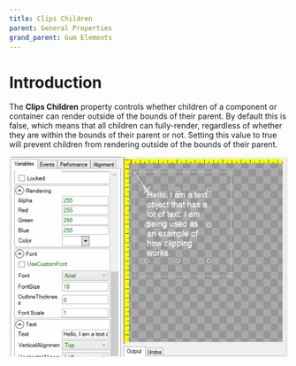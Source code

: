 ```yaml
---
title: Clips Children
parent: General Properties
grand_parent: Gum Elements
---
```


# Introduction

The **Clips Children** property controls whether children of a component or container can render outside of the bounds of their parent. By default this is false, which means that all children can fully-render, regardless of whether they are within the bounds of their parent or not. Setting this value to true will prevent children from rendering outside of the bounds of their parent.

![](ClippingInGum.gif)